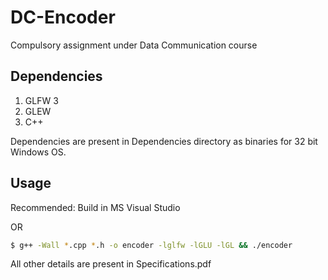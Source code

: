 # DC-Encoder
Compulsory assignment under Data Communication course
## Dependencies
1. GLFW 3
2. GLEW
3. C++

Dependencies are present in Dependencies directory as binaries for 32 bit Windows OS.
## Usage
Recommended: Build in MS Visual Studio

OR 

```bash
$ g++ -Wall *.cpp *.h -o encoder -lglfw -lGLU -lGL && ./encoder
```
All other details are present in Specifications.pdf
